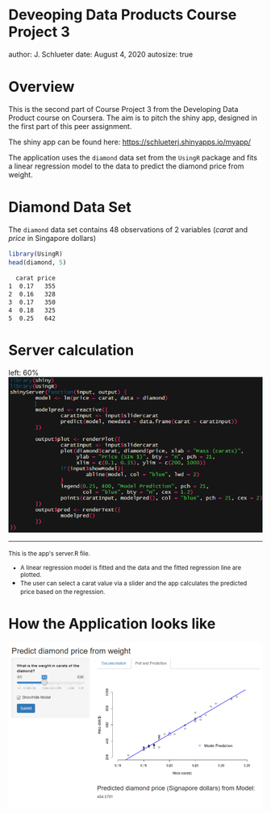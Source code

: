 
Deveoping Data Products Course Project 3
========================================================
author: J. Schlueter
date:  August 4, 2020
autosize: true

Overview
========================================================

This is the second part of Course Project 3 from the Developing Data Product course on Coursera. The aim is to pitch the shiny app, designed in the first part of this peer assignment.

The shiny app can be found here:
<https://schlueterj.shinyapps.io/myapp/>

The application uses the `diamond` data set from the `UsingR` package and fits a linear regression model to the data to predict the diamond price from weight.

Diamond Data Set
========================================================
The `diamond` data set contains 48 observations of 2 variables (*carat* and *price* in Singapore dollars)


```r
library(UsingR)
head(diamond, 5)
```

```
  carat price
1  0.17   355
2  0.16   328
3  0.17   350
4  0.18   325
5  0.25   642
```


Server calculation
========================================================
left: 60%
![](ServerCalculation.png)
***
<small>This is the app's server.R file.

- A linear regression model is fitted and the data and the fitted regression line are plotted. 
- The user can select a carat value via a slider and the app calculates the predicted price based on the regression. </small>

How the Application looks like
========================================================
![](myApp.png)
